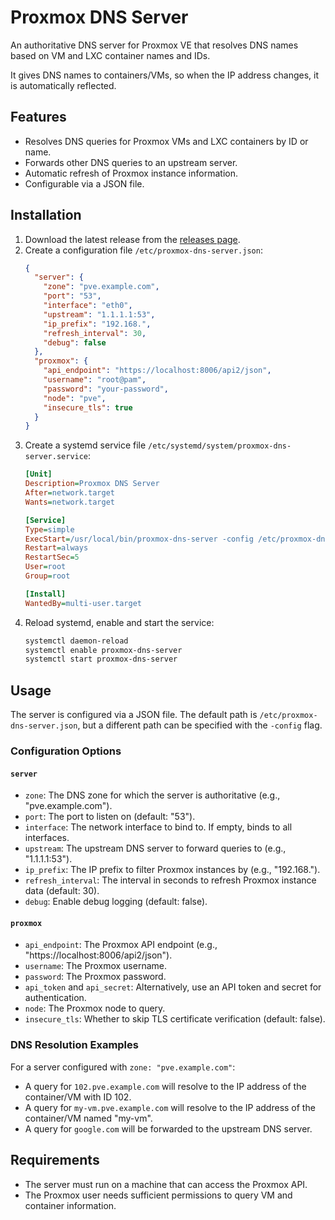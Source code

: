 # Proxmox DNS Server

An authoritative DNS server for Proxmox VE that resolves DNS names based on VM and LXC container names and IDs.

It gives DNS names to containers/VMs, so when the IP address changes, it is automatically reflected.

## Features

- Resolves DNS queries for Proxmox VMs and LXC containers by ID or name.
- Forwards other DNS queries to an upstream server.
- Automatic refresh of Proxmox instance information.
- Configurable via a JSON file.

## Installation

1.  Download the latest release from the [releases page](https://git.araj.me/maxking/proxmox-dns-server/releases).
2.  Create a configuration file `/etc/proxmox-dns-server.json`:
    ```json
    {
      "server": {
        "zone": "pve.example.com",
        "port": "53",
        "interface": "eth0",
        "upstream": "1.1.1.1:53",
        "ip_prefix": "192.168.",
        "refresh_interval": 30,
        "debug": false
      },
      "proxmox": {
        "api_endpoint": "https://localhost:8006/api2/json",
        "username": "root@pam",
        "password": "your-password",
        "node": "pve",
        "insecure_tls": true
      }
    }
    ```
3.  Create a systemd service file `/etc/systemd/system/proxmox-dns-server.service`:
    ```ini
    [Unit]
    Description=Proxmox DNS Server
    After=network.target
    Wants=network.target

    [Service]
    Type=simple
    ExecStart=/usr/local/bin/proxmox-dns-server -config /etc/proxmox-dns-server.json
    Restart=always
    RestartSec=5
    User=root
    Group=root

    [Install]
    WantedBy=multi-user.target
    ```
4.  Reload systemd, enable and start the service:
    ```bash
    systemctl daemon-reload
    systemctl enable proxmox-dns-server
    systemctl start proxmox-dns-server
    ```

## Usage

The server is configured via a JSON file. The default path is `/etc/proxmox-dns-server.json`, but a different path can be specified with the `-config` flag.

### Configuration Options

#### `server`

-   `zone`: The DNS zone for which the server is authoritative (e.g., "pve.example.com").
-   `port`: The port to listen on (default: "53").
-   `interface`: The network interface to bind to. If empty, binds to all interfaces.
-   `upstream`: The upstream DNS server to forward queries to (e.g., "1.1.1.1:53").
-   `ip_prefix`: The IP prefix to filter Proxmox instances by (e.g., "192.168.").
-   `refresh_interval`: The interval in seconds to refresh Proxmox instance data (default: 30).
-   `debug`: Enable debug logging (default: false).

#### `proxmox`

-   `api_endpoint`: The Proxmox API endpoint (e.g., "https://localhost:8006/api2/json").
-   `username`: The Proxmox username.
-   `password`: The Proxmox password.
-   `api_token` and `api_secret`: Alternatively, use an API token and secret for authentication.
-   `node`: The Proxmox node to query.
-   `insecure_tls`: Whether to skip TLS certificate verification (default: false).

### DNS Resolution Examples

For a server configured with `zone: "pve.example.com"`:

-   A query for `102.pve.example.com` will resolve to the IP address of the container/VM with ID 102.
-   A query for `my-vm.pve.example.com` will resolve to the IP address of the container/VM named "my-vm".
-   A query for `google.com` will be forwarded to the upstream DNS server.

## Requirements

-   The server must run on a machine that can access the Proxmox API.
-   The Proxmox user needs sufficient permissions to query VM and container information.
